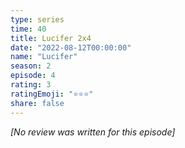 ```yaml
---
type: series
time: 40
title: Lucifer 2x4
date: "2022-08-12T00:00:00"
name: "Lucifer"
season: 2
episode: 4
rating: 3
ratingEmoji: "⭐️⭐️⭐️"
share: false
---
```


*[No review was written for this episode]*